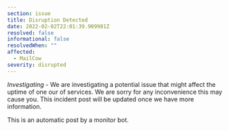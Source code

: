 ```yaml
---
section: issue
title: Disruption Detected
date: 2022-02-02T22:01:39.909981Z
resolved: false
informational: false
resolvedWhen: ""
affected:
  - MailCow
severity: disrupted
---
```

*Investigating* - We are investigating a potential issue that might affect the uptime of one our of services. We are sorry for any inconvenience this may cause you. This incident post will be updated once we have more information.

This is an automatic post by a monitor bot.
        